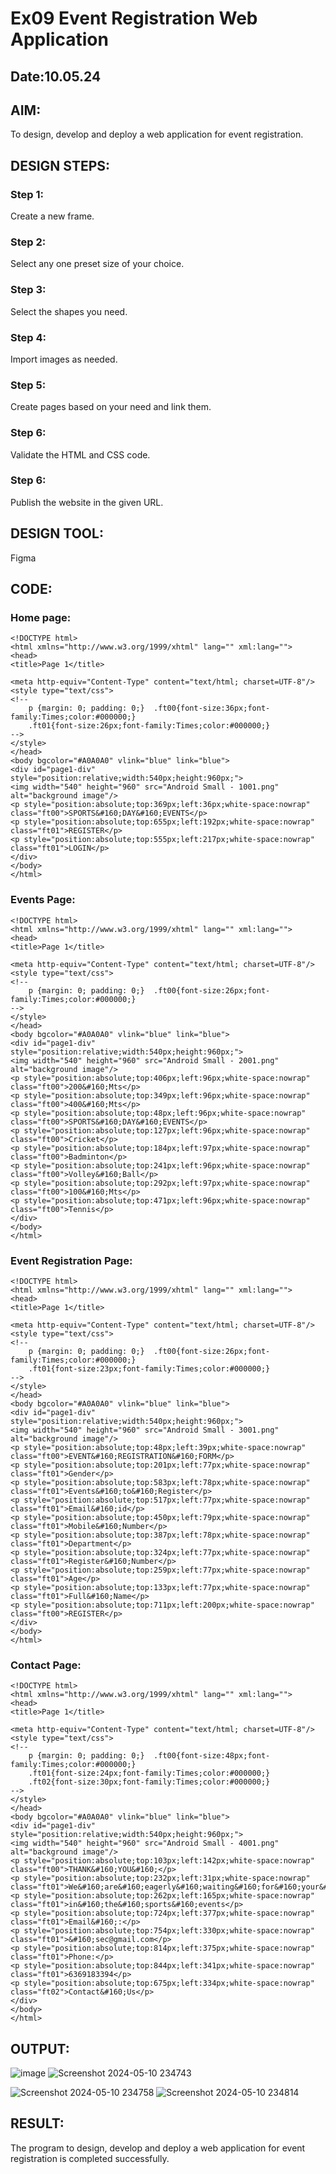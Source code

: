 # Ex09 Event Registration Web Application
## Date:10.05.24

## AIM:
To design, develop and deploy a web application for event registration.

## DESIGN STEPS:

### Step 1:
Create a new frame.

### Step 2:
Select any one preset size of your choice.

### Step 3:
Select the shapes you need.

### Step 4:
Import images as needed.

### Step 5:
Create pages based on your need and link them.

### Step 6:

Validate the HTML and CSS code.

### Step 6:

Publish the website in the given URL.

## DESIGN TOOL:
Figma

## CODE:
### Home page:
~~~
<!DOCTYPE html>
<html xmlns="http://www.w3.org/1999/xhtml" lang="" xml:lang="">
<head>
<title>Page 1</title>

<meta http-equiv="Content-Type" content="text/html; charset=UTF-8"/>
<style type="text/css">
<!--
	p {margin: 0; padding: 0;}	.ft00{font-size:36px;font-family:Times;color:#000000;}
	.ft01{font-size:26px;font-family:Times;color:#000000;}
-->
</style>
</head>
<body bgcolor="#A0A0A0" vlink="blue" link="blue">
<div id="page1-div" style="position:relative;width:540px;height:960px;">
<img width="540" height="960" src="Android Small - 1001.png" alt="background image"/>
<p style="position:absolute;top:369px;left:36px;white-space:nowrap" class="ft00">SPORTS&#160;DAY&#160;EVENTS</p>
<p style="position:absolute;top:655px;left:192px;white-space:nowrap" class="ft01">REGISTER</p>
<p style="position:absolute;top:555px;left:217px;white-space:nowrap" class="ft01">LOGIN</p>
</div>
</body>
</html>
~~~
### Events Page:
~~~
<!DOCTYPE html>
<html xmlns="http://www.w3.org/1999/xhtml" lang="" xml:lang="">
<head>
<title>Page 1</title>

<meta http-equiv="Content-Type" content="text/html; charset=UTF-8"/>
<style type="text/css">
<!--
	p {margin: 0; padding: 0;}	.ft00{font-size:26px;font-family:Times;color:#000000;}
-->
</style>
</head>
<body bgcolor="#A0A0A0" vlink="blue" link="blue">
<div id="page1-div" style="position:relative;width:540px;height:960px;">
<img width="540" height="960" src="Android Small - 2001.png" alt="background image"/>
<p style="position:absolute;top:406px;left:96px;white-space:nowrap" class="ft00">200&#160;Mts</p>
<p style="position:absolute;top:349px;left:96px;white-space:nowrap" class="ft00">400&#160;Mts</p>
<p style="position:absolute;top:48px;left:96px;white-space:nowrap" class="ft00">SPORTS&#160;DAY&#160;EVENTS</p>
<p style="position:absolute;top:127px;left:96px;white-space:nowrap" class="ft00">Cricket</p>
<p style="position:absolute;top:184px;left:97px;white-space:nowrap" class="ft00">Badminton</p>
<p style="position:absolute;top:241px;left:96px;white-space:nowrap" class="ft00">Volley&#160;Ball</p>
<p style="position:absolute;top:292px;left:97px;white-space:nowrap" class="ft00">100&#160;Mts</p>
<p style="position:absolute;top:471px;left:96px;white-space:nowrap" class="ft00">Tennis</p>
</div>
</body>
</html>
~~~
### Event Registration Page:
~~~
<!DOCTYPE html>
<html xmlns="http://www.w3.org/1999/xhtml" lang="" xml:lang="">
<head>
<title>Page 1</title>

<meta http-equiv="Content-Type" content="text/html; charset=UTF-8"/>
<style type="text/css">
<!--
	p {margin: 0; padding: 0;}	.ft00{font-size:26px;font-family:Times;color:#000000;}
	.ft01{font-size:23px;font-family:Times;color:#000000;}
-->
</style>
</head>
<body bgcolor="#A0A0A0" vlink="blue" link="blue">
<div id="page1-div" style="position:relative;width:540px;height:960px;">
<img width="540" height="960" src="Android Small - 3001.png" alt="background image"/>
<p style="position:absolute;top:48px;left:39px;white-space:nowrap" class="ft00">EVENT&#160;REGISTRATION&#160;FORM</p>
<p style="position:absolute;top:201px;left:77px;white-space:nowrap" class="ft01">Gender</p>
<p style="position:absolute;top:583px;left:78px;white-space:nowrap" class="ft01">Events&#160;to&#160;Register</p>
<p style="position:absolute;top:517px;left:77px;white-space:nowrap" class="ft01">Email&#160;id</p>
<p style="position:absolute;top:450px;left:79px;white-space:nowrap" class="ft01">Mobile&#160;Number</p>
<p style="position:absolute;top:387px;left:78px;white-space:nowrap" class="ft01">Department</p>
<p style="position:absolute;top:324px;left:77px;white-space:nowrap" class="ft01">Register&#160;Number</p>
<p style="position:absolute;top:259px;left:77px;white-space:nowrap" class="ft01">Age</p>
<p style="position:absolute;top:133px;left:77px;white-space:nowrap" class="ft01">Full&#160;Name</p>
<p style="position:absolute;top:711px;left:200px;white-space:nowrap" class="ft00">REGISTER</p>
</div>
</body>
</html>
~~~
### Contact Page:
~~~
<!DOCTYPE html>
<html xmlns="http://www.w3.org/1999/xhtml" lang="" xml:lang="">
<head>
<title>Page 1</title>

<meta http-equiv="Content-Type" content="text/html; charset=UTF-8"/>
<style type="text/css">
<!--
	p {margin: 0; padding: 0;}	.ft00{font-size:48px;font-family:Times;color:#000000;}
	.ft01{font-size:24px;font-family:Times;color:#000000;}
	.ft02{font-size:30px;font-family:Times;color:#000000;}
-->
</style>
</head>
<body bgcolor="#A0A0A0" vlink="blue" link="blue">
<div id="page1-div" style="position:relative;width:540px;height:960px;">
<img width="540" height="960" src="Android Small - 4001.png" alt="background image"/>
<p style="position:absolute;top:103px;left:142px;white-space:nowrap" class="ft00">THANK&#160;YOU&#160;</p>
<p style="position:absolute;top:232px;left:31px;white-space:nowrap" class="ft01">We&#160;are&#160;eagerly&#160;waiting&#160;for&#160;your&#160;participation</p>
<p style="position:absolute;top:262px;left:165px;white-space:nowrap" class="ft01">in&#160;the&#160;sports&#160;events</p>
<p style="position:absolute;top:724px;left:377px;white-space:nowrap" class="ft01">Email&#160;:</p>
<p style="position:absolute;top:754px;left:330px;white-space:nowrap" class="ft01">&#160;sec@gmail.com</p>
<p style="position:absolute;top:814px;left:375px;white-space:nowrap" class="ft01">Phone:</p>
<p style="position:absolute;top:844px;left:341px;white-space:nowrap" class="ft01">6369183394</p>
<p style="position:absolute;top:675px;left:334px;white-space:nowrap" class="ft02">Contact&#160;Us</p>
</div>
</body>
</html>
~~~

## OUTPUT:

![image](https://github.com/Meenu2823/Figma/assets/139416219/ba1ef672-d987-4393-8f89-9bc665a7f1cf)
![Screenshot 2024-05-10 234743](https://github.com/Meenu2823/Figma/assets/139416219/c8630f91-c7ad-4b05-803b-5e3f7c68edc6)

![Screenshot 2024-05-10 234758](https://github.com/Meenu2823/Figma/assets/139416219/1761acab-ec30-4be0-b578-99dd4aafca86)
![Screenshot 2024-05-10 234814](https://github.com/Meenu2823/Figma/assets/139416219/e8762ecd-95cd-413d-84ba-230f108b5eb2)

## RESULT:
The program to design, develop and deploy a web application for event registration is completed successfully.
